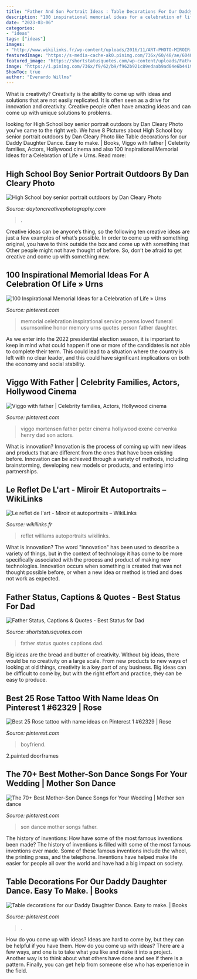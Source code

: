 ```yaml
---
title: "Father And Son Portrait Ideas : Table Decorations For Our Daddy Daughter Dance. Easy To Make."
description: "100 inspirational memorial ideas for a celebration of life » urns"
date: "2023-03-06"
categories:
- "ideas"
tags: ["ideas"]
images:
- "http://www.wikilinks.fr/wp-content/uploads/2016/11/ART-PHOTO-MIROIR-REFLET-Laura-Williams.-3.jpg"
featuredImage: "https://s-media-cache-ak0.pinimg.com/736x/60/48/ae/6048aeacfd9b9a45a8aafc2d9f91ae00.jpg"
featured_image: "https://shortstatusquotes.com/wp-content/uploads/Father-Status.jpg"
image: "https://i.pinimg.com/736x/f9/62/b9/f962b921c89edaab9ad64e6b44194bc0.jpg"
ShowToc: true
author: "Everardo Willms"
---
```



What is creativity?
Creativity is the ability to come up with ideas and solutions that are not easily replicated. It is often seen as a drive for innovation and creativity. Creative people often have amazing ideas and can come up with unique solutions to problems.

	

		
looking for High School boy senior portrait outdoors by Dan Cleary Photo you've came to the right web. We have 8 Pictures about High School boy senior portrait outdoors by Dan Cleary Photo like Table decorations for our Daddy Daughter Dance. Easy to make. | Books, Viggo with father | Celebrity families, Actors, Hollywood cinema and also 100 Inspirational Memorial Ideas for a Celebration of Life » Urns. Read more:
		
    
## High School Boy Senior Portrait Outdoors By Dan Cleary Photo

<img loading=lazy src="https://www.daytoncreativephotography.com/wp-content/uploads/2014/06/portrait-of-High-School-senior-boy-in-dugout-with-baseball-glove-and-bat.jpg" onerror="this.onerror=null;this.src='https://tse4.mm.bing.net/th?id=OIP.PD2rb14bzI-o9rMnE7J7GwHaJQ&amp;pid=15.1';" alt="High School boy senior portrait outdoors by Dan Cleary Photo">

_Source: daytoncreativephotography.com_

>. 

	

Creative ideas can be anyone’s thing, so the following ten creative ideas are just a few examples of what’s possible. In order to come up with something original, you have to think outside the box and come up with something that Other people might not have thought of before. So, don’t be afraid to get creative and come up with something new.

    
## 100 Inspirational Memorial Ideas For A Celebration Of Life » Urns

<img loading=lazy src="https://i.pinimg.com/736x/31/5c/f6/315cf6cac48b1774655102075aafcbcd.jpg" onerror="this.onerror=null;this.src='https://tse4.mm.bing.net/th?id=OIP.bsWZBcadWLw8xbSqT7S0ewHaLH&amp;pid=15.1';" alt="100 Inspirational Memorial Ideas for a Celebration of Life » Urns">

_Source: pinterest.com_

>memorial celebration inspirational service poems loved funeral usurnsonline honor memory urns quotes person father daughter. 

	

As we enter into the 2022 presidential election season, it is important to keep in mind what could happen if one or more of the candidates is not able to complete their term. This could lead to a situation where the country is left with no clear leader, and this could have significant implications on both the economy and social stability.

    
## Viggo With Father | Celebrity Families, Actors, Hollywood Cinema

<img loading=lazy src="https://i.pinimg.com/736x/f9/62/b9/f962b921c89edaab9ad64e6b44194bc0.jpg" onerror="this.onerror=null;this.src='https://tse1.mm.bing.net/th?id=OIP.zAJlOL4uGFvFyz-9cwgdNwHaLH&amp;pid=15.1';" alt="Viggo with father | Celebrity families, Actors, Hollywood cinema">

_Source: pinterest.com_

>viggo mortensen father peter cinema hollywood exene cervenka henry dad son actors. 

	

What is innovation?
Innovation is the process of coming up with new ideas and products that are different from the ones that have been existing before. Innovation can be achieved through a variety of methods, including brainstorming, developing new models or products, and entering into partnerships.

    
## Le Reflet De L&#039;art - Miroir Et Autoportraits – WikiLinks

<img loading=lazy src="http://www.wikilinks.fr/wp-content/uploads/2016/11/ART-PHOTO-MIROIR-REFLET-Laura-Williams.-3.jpg" onerror="this.onerror=null;this.src='https://tse2.mm.bing.net/th?id=OIP.GT7-SuqlFocvUCBIokS5IgHaKw&amp;pid=15.1';" alt="Le reflet de l&#039;art - Miroir et autoportraits – WikiLinks">

_Source: wikilinks.fr_

>reflet williams autoportraits wikilinks. 

	

What is innovation?
The word "innovation" has been used to describe a variety of things, but in the context of technology it has come to be more specifically associated with the process and product of making new technologies. Innovation occurs when something is created that was not thought possible before, or when a new idea or method is tried and does not work as expected.

    
## Father Status, Captions &amp; Quotes - Best Status For Dad

<img loading=lazy src="https://shortstatusquotes.com/wp-content/uploads/Father-Status.jpg" onerror="this.onerror=null;this.src='https://tse2.mm.bing.net/th?id=OIP.QE8gJEks5G42rlrbb4hXoAHaEF&amp;pid=15.1';" alt="Father Status, Captions &amp; Quotes - Best Status for Dad">

_Source: shortstatusquotes.com_

>father status quotes captions dad. 

	

Big ideas are the bread and butter of creativity. Without big ideas, there would be no creativity on a large scale. From new products to new ways of looking at old things, creativity is a key part of any business. Big ideas can be difficult to come by, but with the right effort and practice, they can be easy to produce.

    
## Best 25 Rose Tattoo With Name Ideas On Pinterest 1 #62329 | Rose

<img loading=lazy src="https://i.pinimg.com/736x/6b/ef/da/6befda5049202af5d768ab32a1c9f57a.jpg" onerror="this.onerror=null;this.src='https://tse3.mm.bing.net/th?id=OIP.Q-azt9qDfBWbF4tK2j6YpAAAAA&amp;pid=15.1';" alt="Best 25 Rose tattoo with name ideas on Pinterest 1 #62329 | Rose">

_Source: pinterest.com_

>boyfriend. 

	

2.painted doorframes

    
## The 70+ Best Mother-Son Dance Songs For Your Wedding | Mother Son Dance

<img loading=lazy src="https://i.pinimg.com/736x/b4/d8/1f/b4d81f50ab05d8a667672efb508bdbc8.jpg" onerror="this.onerror=null;this.src='https://tse3.mm.bing.net/th?id=OIP.N4o0_0cYS1naV_aZkgQ52gHaLH&amp;pid=15.1';" alt="The 70+ Best Mother-Son Dance Songs for Your Wedding | Mother son dance">

_Source: pinterest.com_

>son dance mother songs father. 

	

The history of inventions: How have some of the most famous inventions been made?
The history of inventions is filled with some of the most famous inventions ever made. Some of these famous inventions include the wheel, the printing press, and the telephone. Inventions have helped make life easier for people all over the world and have had a big impact on society.

    
## Table Decorations For Our Daddy Daughter Dance. Easy To Make. | Books

<img loading=lazy src="https://s-media-cache-ak0.pinimg.com/736x/60/48/ae/6048aeacfd9b9a45a8aafc2d9f91ae00.jpg" onerror="this.onerror=null;this.src='https://tse3.mm.bing.net/th?id=OIP.Wvw-MuPwO4WMvsjuqf_imQHaJ6&amp;pid=15.1';" alt="Table decorations for our Daddy Daughter Dance. Easy to make. | Books">

_Source: pinterest.com_

>. 

	

How do you come up with ideas?
Ideas are hard to come by, but they can be helpful if you have them. How do you come up with ideas? There are a few ways, and one is to take what you like and make it into a project. Another way is to think about what others have done and see if there is a pattern. Finally, you can get help from someone else who has experience in the field.


